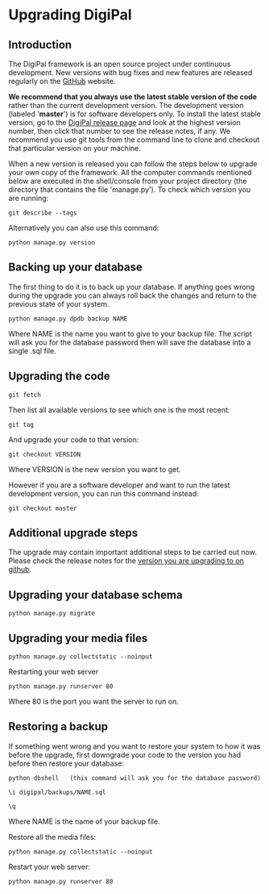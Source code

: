 # Upgrading DigiPal
 
## Introduction
The DigiPal framework is an open source project under continuous development. New versions with bug fixes and new features are released regularly on the [GitHub](https://github.com/kcl-ddh/digipal) website.

**We recommend that you always use the latest stable version of the code** rather than the current development version. The development version (labeled '**master**') is for software developers only. To install the latest stable version, go to the [DigiPal release page](https://github.com/kcl-ddh/digipal/releases) and look at the highest version number, then click that number to see the release notes, if any. We recommend you use git tools from the command line to clone and checkout that particular version on your machine.

When a new version is released you can follow the steps below to upgrade your own copy of the framework. All the computer commands mentioned below are executed in the shell/console from your project directory (the directory that contains the file 'manage.py'). To check which version you are running: 


```
git describe --tags
```
Alternatively you can also use this command:


```
python manage.py version
```

## Backing up your database
The first thing to do it is to back up your database. If anything goes wrong during the upgrade you can always roll back the changes and return to the previous state of your system.


```
python manage.py dpdb backup NAME
```
Where NAME is the name you want to give to your backup file. The script will ask you for the database password then will save the database into a single .sql file. 

## Upgrading the code

```
git fetch
```
Then list all available versions to see which one is the most recent: 


```
git tag
```
And upgrade your code to that version:


```
git checkout VERSION
```
Where VERSION is the new version you want to get.

However if you are a software developer and want to run the latest development version, you can run this command instead:


```
git checkout master
```

## Additional upgrade steps
The upgrade may contain important additional steps to be carried out now. Please check the release notes for the [version you are upgrading to on github](https://github.com/kcl-ddh/digipal/releases).

## Upgrading your database schema

```
python manage.py migrate
```

## Upgrading your media files

```
python manage.py collectstatic --noinput
```
Restarting your web server


```
python manage.py runserver 80
```
Where 80 is the port you want the server to run on.

## Restoring a backup
If something went wrong and you want to restore your system to how it was before the upgrade, first downgrade your code to the version you had before then restore your database:


```
python dbshell   (this command will ask you for the database password)
```

```
\i digipal/backups/NAME.sql
```

```
\q
```
Where NAME is the name of your backup file.

Restore all the media files:


```
python manage.py collectstatic --noinput
```
Restart your web server:


```
python manage.py runserver 80
```
 

